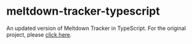 # meltdown-tracker-typescript
An updated version of Meltdown Tracker in TypeScript. For the original project, please [click here](https://github.com/nikobatzi1990/meltdown-tracker_work-in-progress).
